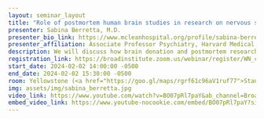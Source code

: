```yaml
---
layout: seminar_layout
title: "Role of postmortem human brain studies in research on nervous system disorders: The dead teach the living (<i>mortui vivos docent</i>)"
presenter: Sabina Berretta, M.D.
presenter_bio_link: https://www.mcleanhospital.org/profile/sabina-berretta
presenter_affiliation: Associate Professor Psychiatry, Harvard Medical School; Director, Harvard Brain Tissue Resource Center; Director, Translational Neuroscience Laboratory; Associate Member, Broad Institute
description: We will discuss how brain donation and postmortem research contributes to the advancing research on brain disorders and to combating the stigma associated with them. The seminar will cover the workflow at the Harvard Brain Tissue Resource Center, factors impacting tissue performance, ongoing collaborative efforts to address BICAN project requirements and new approaches to research on postmortem human brain tissue. We will conclude by highlighting some of the projects in collaboration with Broad investigators. The talk will be followed by a 30-minute question and answer session.
registration_link: https://broadinstitute.zoom.us/webinar/register/WN_c92dDPnUQ7GYK7FM7ZFycA#/registration
start_date: 2024-02-02 14:00:00 -0500
end_date: 2024-02-02 15:30:00 -0500
room: Yellowstone (<a href="https://goo.gl/maps/rgrf61c96aV1ruf77">Stanley Building</a>)
img: assets/img/sabina_berretta.jpg
video_link: https://www.youtube.com/watch?v=BO07pRl7paY&ab_channel=BroadInstitute
embed_video_link: https://www.youtube-nocookie.com/embed/BO07pRl7paY?si=LJujctkcoQ101xcG
---
```

